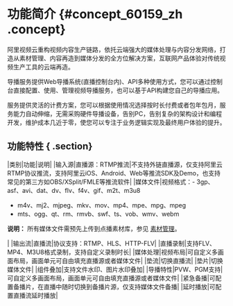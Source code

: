 # 功能简介 {#concept_60159_zh .concept}

阿里视频云重构视频内容生产链路，依托云端强大的媒体处理与内容分发网络，打造从素材管理、内容再造到媒体分发的全方位解决方案，互联网产品体验对传统视频生产工具的云端再造。

导播服务提供Web导播系统\(直播控制台内\)、API多种使用方式，您可以通过控制台直接配置、使用、管理视频导播服务，也可以基于API构建您自己的导播应用。

服务提供灵活的计费方案，您可以根据使用情况选择按时长付费或者包年包月，服务能力自动伸缩，无需采购硬件导播设备，告别PC，告别复杂的架构设计和编程开发，维护成本几近于零，使您可以专注于业务逻辑实现及最终用户体验的提升。

## 功能特性 { .section}

|类别|功能|说明|
|输入源|直播源：RTMP推流|不支持外链直播源，仅支持阿里云RTMP协议推流，支持阿里云iOS、Android、Web等推流SDK及Demo，也支持常见的第三方如OBS/XSplit/FMLE等推流软件|
|媒体文件|视频格式：-   3gp、asf、avi、dat、dv、flv、f4v、gif、m2t、m3u8
-   m4v、mj2、mjpeg、mkv、mov、mp4、mpe、mpg、mpeg
-   mts、ogg、qt、rm、rmvb、swf、ts、vob、wmv、webm

**说明：** 所有媒体文件需预先上传到点播素材库，参见 [素材管理](https://help.aliyun.com/document_detail/51702.html?spm=a2c4g.11186623.2.4.596b69a8okdj2w)。

 |
|输出流|直播流|协议支持：RTMP、HLS、HTTP-FLV|
|直播录制|支持FLV、MP4、M3U8格式录制，支持自定义录制时长|
|媒体处理|视频布局|可自定义多画面布局，画面单元可自由填充直播源或者媒体文件|
|垫流|切换直播流|
|垫片|切换媒体文件|
|组件叠加|支持文件水印、图片水印叠加|
|导播特性|PVW、PGM支持|可自定义多画面布局，画面单元可自由填充直播源或者媒体文件|
|紧急备播|可配置备播片，在直播中随时切换到备播片源，仅支持媒体文件备播|
|延时播放|可配置直播流延时播放|

